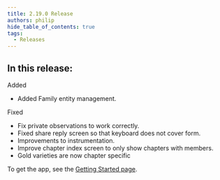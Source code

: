 ```yaml
---
title: 2.19.0 Release
authors: philip
hide_table_of_contents: true
tags:
  - Releases
---
```


## In this release:

Added
- Added Family entity management.

Fixed
- Fix private observations to work correctly.
- Fixed share reply screen so that keyboard does not cover form.
- Improvements to instrumentation.
- Improve chapter index screen to only show chapters with members.
- Gold varieties are now chapter specific

To get the app, see the [Getting Started page](/docs/user-guide/get-started/overview).